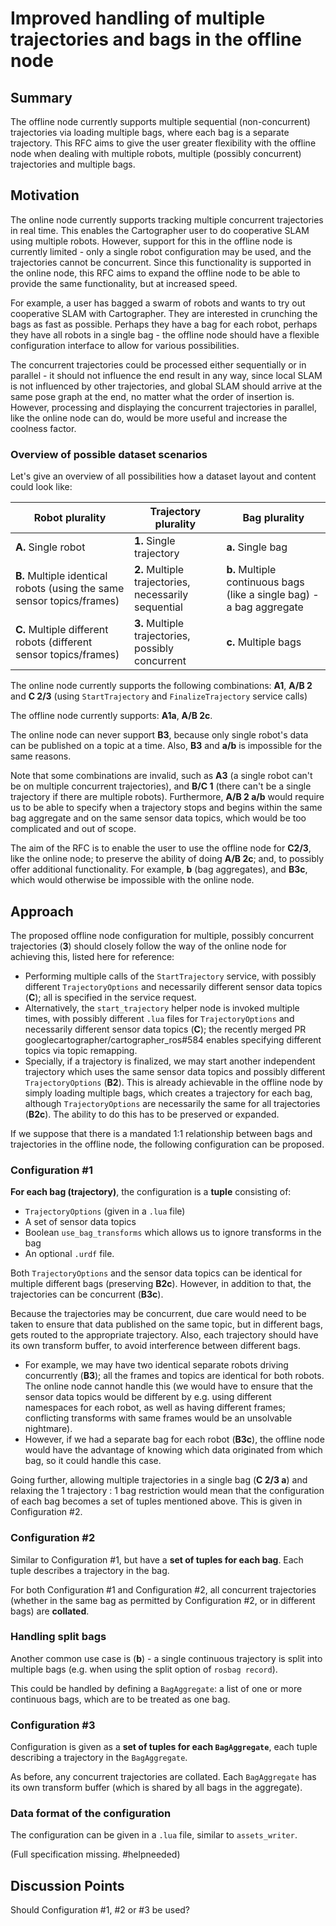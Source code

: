 # Improved handling of multiple trajectories and bags in the offline node

## Summary
[summary]: #summary

The offline node currently supports multiple sequential (non-concurrent) trajectories via loading multiple bags, where each bag is a separate trajectory.
This RFC aims to give the user greater flexibility with the offline node when dealing with multiple robots, multiple (possibly concurrent) trajectories and multiple bags.

## Motivation
[motivation]: #motivation

The online node currently supports tracking multiple concurrent trajectories in real time.
This enables the Cartographer user to do cooperative SLAM using multiple robots.
However, support for this in the offline node is currently limited - only a single robot configuration may be used, and the trajectories cannot be concurrent.
Since this functionality is supported in the online node, this RFC aims to expand the offline node to be able to provide the same functionality, but at increased speed. 

For example, a user has bagged a swarm of robots and wants to try out cooperative SLAM with Cartographer.
They are interested in crunching the bags as fast as possible.
Perhaps they have a bag for each robot, perhaps they have all robots in a single bag - the offline node should have a flexible configuration interface to allow for various possibilities.

The concurrent trajectories could be processed either sequentially or in parallel - it should not influence the end result in any way, since local SLAM is not influenced by other trajectories, and global SLAM should arrive at the same pose graph at the end, no matter what the order of insertion is.
However, processing and displaying the concurrent trajectories in parallel, like the online node can do, would be more useful and increase the coolness factor.


### Overview of possible dataset scenarios
Let's give an overview of all possibilities how a dataset layout and content could look like:

| Robot plurality                                                         | Trajectory plurality                                 | Bag plurality                                                          |
|-------------------------------------------------------------------------|------------------------------------------------------|------------------------------------------------------------------------|
| __A.__ Single robot                                                     | __1.__ Single trajectory                             | __a.__ Single bag                                                      |
| __B.__ Multiple identical robots  (using the same sensor topics/frames) | __2.__ Multiple trajectories, necessarily sequential | __b.__ Multiple continuous bags  (like a single bag) - a bag aggregate |
| __C.__ Multiple different robots  (different sensor topics/frames)      | __3.__ Multiple trajectories,  possibly concurrent   | __c.__ Multiple bags                                                   |

The online node currently supports the following combinations:
__A1__, __A/B 2__ and __C 2/3__ (using `StartTrajectory` and `FinalizeTrajectory` service calls)

The offline node currently supports: __A1a__, __A/B 2c__.

The online node can never support __B3__, because only single robot's data can be published on a topic at a time.
Also, __B3__ and __a/b__ is impossible for the same reasons.

Note that some combinations are invalid, such as __A3__ (a single robot can't be on multiple concurrent trajectories), and __B/C 1__ (there can't be a single trajectory if there are multiple robots).
Furthermore, __A/B 2 a/b__ would require us to be able to specify when a trajectory stops and begins within the same bag aggregate and on the same sensor data topics, which would be too complicated and out of scope.

The aim of the RFC is to enable the user to use the offline node for __C2/3__, like the online node; to preserve the ability of doing __A/B 2c__; and, to possibly offer additional functionality. For example, __b__ (bag aggregates), and __B3c__, which would otherwise be impossible with the online node.

## Approach
[approach]: #approach

The proposed offline node configuration for multiple, possibly concurrent trajectories (__3__) should closely follow the way of the online node for achieving this, listed here for reference:
  - Performing multiple calls of the `StartTrajectory` service, with possibly different `TrajectoryOptions` and necessarily different sensor data topics (__C__); all is specified in the service request.
  - Alternatively, the `start_trajectory` helper node is invoked multiple times, with possibly different `.lua` files for `TrajectoryOptions` and necessarily different sensor data topics (__C__); the recently merged PR googlecartographer/cartographer_ros#584 enables specifying different topics via topic remapping.
  - Specially, if a trajectory is finalized, we may start another independent trajectory which uses the same sensor data topics and possibly different `TrajectoryOptions` (__B2__).
  This is already achievable in the offline node by simply loading multiple bags, which creates a trajectory for each bag, although `TrajectoryOptions` are necessarily the same for all trajectories (__B2c__). 
  The ability to do this has to be preserved or expanded.

If we suppose that there is a mandated 1:1 relationship between bags and trajectories in the offline node, the following configuration can be proposed.

### Configuration #1

__For each bag (trajectory)__, the configuration is a __tuple__ consisting of:
  - `TrajectoryOptions` (given in a `.lua` file)
  - A set of sensor data topics
  - Boolean `use_bag_transforms` which allows us to ignore transforms in the bag
  - An optional `.urdf` file.

Both `TrajectoryOptions` and the sensor data topics can be identical for multiple different bags (preserving __B2c__). However, in addition to that, the trajectories can be concurrent (__B3c__).

Because the trajectories may be concurrent, due care would need to be taken to ensure that data published on the same topic, but in different bags, gets routed to the appropriate trajectory.
Also, each trajectory should have its own transform buffer, to avoid interference between different bags.
  - For example, we may have two identical separate robots driving concurrently (__B3__); all the frames and topics are identical for both robots.
  The online node cannot handle this (we would have to ensure that the sensor data topics would be different by e.g. using different namespaces for each robot, as well as having different frames; conflicting transforms with same frames would be an unsolvable nightmare). 
  - However, if we had a separate bag for each robot (__B3c__), the offline node would have the advantage of knowing which data originated from which bag, so it could handle this case.

Going further, allowing multiple trajectories in a single bag (__C 2/3 a__) and relaxing the 1 trajectory : 1 bag restriction would mean that the configuration of each bag becomes a set of tuples mentioned above.
This is given in Configuration #2.

### Configuration #2

Similar to Configuration #1, but have a __set of tuples for each bag__.
Each tuple describes a trajectory in the bag.

For both Configuration #1 and Configuration #2, all concurrent trajectories (whether in the same bag as permitted by Configuration #2, or in different bags) are __collated__.

### Handling split bags

Another common use case is (__b__) - a single continuous trajectory is split into multiple bags (e.g. when using the split option of `rosbag record`).

This could be handled by defining a `BagAggregate`: a list of one or more continuous bags, which are to be treated as one bag.

### Configuration #3
Configuration is given as a __set of tuples for each `BagAggregate`__, each tuple describing a trajectory in the `BagAggregate`.

As before, any concurrent trajectories are collated.
Each `BagAggregate` has its own transform buffer (which is shared by all bags in the aggregate).

### Data format of the configuration

The configuration can be given in a `.lua` file, similar to `assets_writer`. 

(Full specification missing. #helpneeded)

## Discussion Points
[discussion]: #discussion

Should Configuration #1, #2 or #3 be used?
